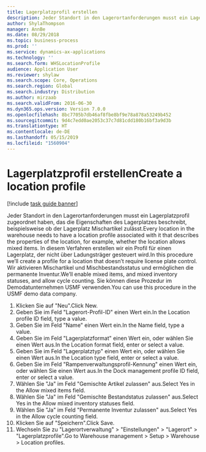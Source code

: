 ```yaml
---
title: Lagerplatzprofil erstellen
description: Jeder Standort in den Lagerortanforderungen musst ein Lagerplatzprofil zugeordnet haben, das die Eigenschaften des Lagerplatzes beschreibt, beispielsweise ob der Lagerplatz Mischartikel zulässt.
author: ShylaThompson
manager: AnnBe
ms.date: 08/29/2018
ms.topic: business-process
ms.prod: ''
ms.service: dynamics-ax-applications
ms.technology: ''
ms.search.form: WHSLocationProfile
audience: Application User
ms.reviewer: shylaw
ms.search.scope: Core, Operations
ms.search.region: Global
ms.search.industry: Distribution
ms.author: mirzaab
ms.search.validFrom: 2016-06-30
ms.dyn365.ops.version: Version 7.0.0
ms.openlocfilehash: 8bc7705b7db46af8fbe8bf9e78a878a53249b452
ms.sourcegitcommit: 9d4c7edd0ae2053c37c7d81cdd180b16bf3a9d3b
ms.translationtype: HT
ms.contentlocale: de-DE
ms.lasthandoff: 05/15/2019
ms.locfileid: "1560904"
---
```

# <a name="create-a-location-profile"></a><span data-ttu-id="5efd1-103">Lagerplatzprofil erstellen</span><span class="sxs-lookup"><span data-stu-id="5efd1-103">Create a location profile</span></span>

[!include [task guide banner](../../includes/task-guide-banner.md)]

<span data-ttu-id="5efd1-104">Jeder Standort in den Lagerortanforderungen musst ein Lagerplatzprofil zugeordnet haben, das die Eigenschaften des Lagerplatzes beschreibt, beispielsweise ob der Lagerplatz Mischartikel zulässt.</span><span class="sxs-lookup"><span data-stu-id="5efd1-104">Every location in the warehouse needs to have a location profile associated with it that describes the properties of the location, for example, whether the location allows mixed items.</span></span> <span data-ttu-id="5efd1-105">In diesem Verfahren erstellen wir ein Profil für einen Lagerplatz, der nicht über Ladungsträger gesteuert wird.</span><span class="sxs-lookup"><span data-stu-id="5efd1-105">In this procedure we’ll create a profile for a location that doesn’t require license plate control.</span></span> <span data-ttu-id="5efd1-106">Wir aktivieren Mischartikel und Mischbestandsstatus und ermöglichen die permanente Inventur.</span><span class="sxs-lookup"><span data-stu-id="5efd1-106">We’ll enable mixed items, and mixed inventory statuses, and allow cycle counting.</span></span> <span data-ttu-id="5efd1-107">Sie können diese Prozedur im Demodatunternehmen USMF verwenden.</span><span class="sxs-lookup"><span data-stu-id="5efd1-107">You can use this procedure in the USMF demo data company.</span></span>

1. <span data-ttu-id="5efd1-108">Klicken Sie auf "Neu".</span><span class="sxs-lookup"><span data-stu-id="5efd1-108">Click New.</span></span>
2. <span data-ttu-id="5efd1-109">Geben Sie im Feld "Lagerort-Profil-ID" einen Wert ein.</span><span class="sxs-lookup"><span data-stu-id="5efd1-109">In the Location profile ID field, type a value.</span></span>
3. <span data-ttu-id="5efd1-110">Geben Sie im Feld "Name" einen Wert ein.</span><span class="sxs-lookup"><span data-stu-id="5efd1-110">In the Name field, type a value.</span></span>
4. <span data-ttu-id="5efd1-111">Geben Sie im Feld "Lagerplatzformat" einen Wert ein, oder wählen Sie einen Wert aus.</span><span class="sxs-lookup"><span data-stu-id="5efd1-111">In the Location format field, enter or select a value.</span></span>
5. <span data-ttu-id="5efd1-112">Geben Sie im Feld "Lagerplatztyp" einen Wert ein, oder wählen Sie einen Wert aus.</span><span class="sxs-lookup"><span data-stu-id="5efd1-112">In the Location type field, enter or select a value.</span></span>
6. <span data-ttu-id="5efd1-113">Geben Sie im Feld "Rampenverwaltungsprofil-Kennung" einen Wert ein, oder wählen Sie einen Wert aus.</span><span class="sxs-lookup"><span data-stu-id="5efd1-113">In the Dock management profile ID field, enter or select a value.</span></span>
7. <span data-ttu-id="5efd1-114">Wählen Sie "Ja" im Feld "Gemischte Artikel zulassen" aus.</span><span class="sxs-lookup"><span data-stu-id="5efd1-114">Select Yes in the Allow mixed items field.</span></span>
8. <span data-ttu-id="5efd1-115">Wählen Sie "Ja" im Feld "Gemischte Bestandstatus zulassen" aus.</span><span class="sxs-lookup"><span data-stu-id="5efd1-115">Select Yes in the Allow mixed  inventory statuses field.</span></span>
9. <span data-ttu-id="5efd1-116">Wählen Sie "Ja" im Feld "Permanente Inventur zulassen" aus.</span><span class="sxs-lookup"><span data-stu-id="5efd1-116">Select Yes in the Allow cycle counting field.</span></span>
10. <span data-ttu-id="5efd1-117">Klicken Sie auf "Speichern".</span><span class="sxs-lookup"><span data-stu-id="5efd1-117">Click Save.</span></span>
11. <span data-ttu-id="5efd1-118">Wechseln Sie zu "Lagerortverwaltung" > "Einstellungen" > "Lagerort" > "Lagerplatzprofile".</span><span class="sxs-lookup"><span data-stu-id="5efd1-118">Go to Warehouse management > Setup > Warehouse > Location profiles.</span></span>

